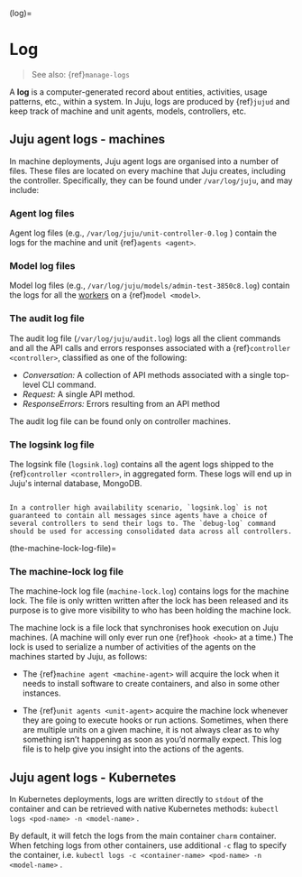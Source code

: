 (log)=
# Log

> See also: {ref}`manage-logs`

A **log** is a computer-generated record about entities, activities, usage patterns, etc., within a system. In Juju, logs are produced by {ref}`jujud` and keep track of machine and unit agents, models, controllers, etc.


<!--ALREADY COVERED IN https://discourse.charmhub.io/t/list-of-model-configuration-keys/7068#heading--logging-config
- [Log verbosity levels](#heading--log-verbosity-levels)
- [Log labels](#heading--log-labels)
-->

## Juju agent logs - machines

In machine deployments, Juju agent logs are organised into a number of files. These files are located on every machine that Juju creates, including the controller. Specifically, they can be found under `/var/log/juju`, and may include:

### Agent log files

Agent log files (e.g., `/var/log/juju/unit-controller-0.log` ) contain the logs for the machine and unit {ref}`agents <agent>`.


### Model log files

Model log files (e.g., `/var/log/juju/models/admin-test-3850c8.log`) contain the logs for all the [workers](https://juju.is/docs/dev/worker) on a {ref}`model <model>`.


### The audit log file

The audit log file (`/var/log/juju/audit.log`) logs all the client commands and all the API calls and errors responses associated with a {ref}`controller <controller>`, classified as one of the following:

-   *Conversation:* A collection of API methods associated with a single top-level CLI command.
-   *Request:* A single API method.
-  *ResponseErrors:* Errors resulting from an API method

The audit log file can be found only on controller machines.


### The logsink log file

The logsink file (`logsink.log`) contains all the agent logs shipped to the {ref}`controller <controller>`, in aggregated form. These logs will end up in Juju's internal database, MongoDB.

<!--
File `logsink.log` contains logs for all models managed by the controller. Its contents get sent to the database where it is consumed by the `debug-log` command.
-->

```{important}

In a controller high availability scenario, `logsink.log` is not guaranteed to contain all messages since agents have a choice of several controllers to send their logs to. The `debug-log` command should be used for accessing consolidated data across all controllers.

```

(the-machine-lock-log-file)=
### The machine-lock log file


The machine-lock log file (`machine-lock.log`) contains logs for the machine lock. The file is only written written after the lock has been released and its purpose is to give more visibility to who has been holding the machine lock.

The machine lock is a file lock that synchronises hook execution on Juju machines. (A machine will only ever run one {ref}`hook <hook>` at a time.) The lock is used to serialize a number of activities of the agents on the machines started by Juju, as follows:

- The {ref}`machine agent <machine-agent>` will acquire the lock when it needs to install software to create containers, and also in some other instances.

- The {ref}`unit agents <unit-agent>` acquire the machine lock whenever they are going to execute hooks or run actions. Sometimes, when there are multiple units on a given machine, it is not always clear as to why something isn’t happening as soon as you’d normally expect. This log file is to help give you insight into the actions of the agents.




<!--ALREADY COVERED IN https://discourse.charmhub.io/t/list-of-model-configuration-keys/7068#heading--logging-config

<a href="#heading--log-verbosity-levels"><h2 id="heading--log-verbosity-levels">Log verbosity levels</h2></a>

Juju logs can be filtered (e.g., in the output of `juju debug-log`) by their level of verbosity.

In decreasing order of severity, these levels are:

| Level | Description |
|-|-|
| `CRITICAL` | Indicates a severe failure which could bring down the system. |
| `ERROR` | Indicates failure to complete a routine operation.
| `WARNING` | Indicates something is not as expected, but this is not necessarily going to cause an error.
| `INFO` | A regular log message intended for the user.
| `DEBUG` | Information intended to assist developers in debugging.
| `TRACE` | The lowest level - includes the full details of input args, return values, HTTP requests sent/received, etc. |

Selecting a certain log level will output the logs with that level as well as the logs with a less verbose level. For example, selecting `WARNING` will show both `WARNING`- and `ERROR`-level logs.

<a href="#heading--log-labels"><h2 id="heading--log-labels">Log labels</h2></a>

Juju logs can be filtered (e.g., in the output of `juju debug-log`) by their topic, or 'label'.

The currently supported labels are:

| Label | Description |
|-|-|
| `#http` | HTTP requests |
| `#metrics` | Metric outputs - use as a fallback when Prometheus isn't available |
| `#charmhub` | Charmhub client and callers. |
| `#cmr` | Cross model relations |
| `#cmr-auth` | Authentication for cross model relations |
| `#secrets` | Juju secrets |

> See more: [https://github.com/juju/juju/blob/main/core/logger/labels.go](https://github.com/juju/juju/blob/main/core/logger/labels.go)

-->

## Juju agent logs - Kubernetes

In Kubernetes deployments, logs are written directly to `stdout` of the container and can be retrieved with native Kubernetes methods: `kubectl logs <pod-name> -n <model-name>` .

By default, it will fetch the logs from the main container `charm` container. When fetching logs from other containers, use additional `-c` flag to specify the container, i.e. `kubectl logs -c <container-name> <pod-name> -n <model-name>` .

